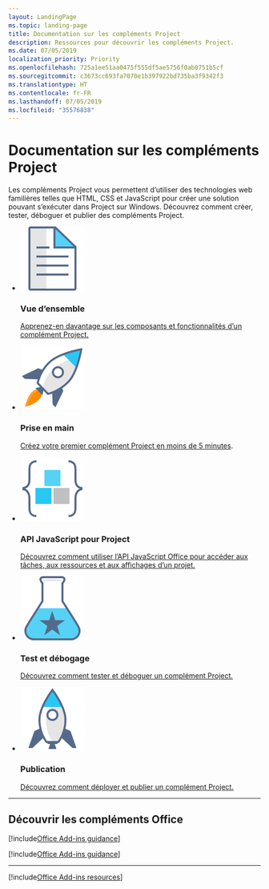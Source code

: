 ```yaml
---
layout: LandingPage
ms.topic: landing-page
title: Documentation sur les compléments Project
description: Ressources pour découvrir les compléments Project.
ms.date: 07/05/2019
localization_priority: Priority
ms.openlocfilehash: 725a1ee51aa0475f555df5ae5756f0ab0751b5cf
ms.sourcegitcommit: c3673cc693fa7070e1b397922bd735ba3f9342f3
ms.translationtype: HT
ms.contentlocale: fr-FR
ms.lasthandoff: 07/05/2019
ms.locfileid: "35576838"
---
```

# <a name="project-add-ins-documentation"></a>Documentation sur les compléments Project

Les compléments Project vous permettent d’utiliser des technologies web familières telles que HTML, CSS et JavaScript pour créer une solution pouvant s’exécuter dans Project sur Windows. Découvrez comment créer, tester, déboguer et publier des compléments Project.

<ul class="panelContent cardsF cols cols3">
    <li>
        <div class="cardSize">
            <div class="cardPadding">
                <div class="card">
                    <div class="cardImageOuter">
                        <div class="cardImage">
                            <img src="../images/index-landing-page/i_article.svg" alt="Overview" />
                        </div>
                    </div>
                    <div class="cardText">
                        <h3>Vue d’ensemble</h3>
                        <p><a href="project-add-ins.md">Apprenez-en davantage sur les composants et fonctionnalités d’un complément Project.</a></p>
                    </div>
                </div>
            </div>
        </div>
    </li>
    <li>
        <div class="cardSize">
            <div class="cardPadding">
                <div class="card">
                    <div class="cardImageOuter">
                        <div class="cardImage">
                            <img src="../images/index-landing-page/i_get-started.svg" alt="Getting started" />
                        </div>
                    </div>
                    <div class="cardText">
                        <h3>Prise en main</h3>
                        <p><a href="../quickstarts/project-quickstart.md">Créez votre premier complément Project en moins de 5 minutes</a>.</p>
                    </div>
                </div>
            </div>
        </div>
    </li>
    <li>
        <div class="cardSize">
            <div class="cardPadding">
                <div class="card">
                    <div class="cardImageOuter">
                        <div class="cardImage">
                            <img src="../images/index-landing-page/i_code-blocks.svg" alt="JavaScript API for Project" />
                        </div>
                    </div>
                    <div class="cardText">
                        <h3>API JavaScript pour Project</h3>
                        <p><a href="../reference/overview/project-add-ins-reference-overview.md">Découvrez comment utiliser l’API JavaScript Office pour accéder aux tâches, aux ressources et aux affichages d’un projet.</a></p>
                    </div>
                </div>
            </div>
        </div>
    </li>
    <li>
        <div class="cardSize">
            <div class="cardPadding">
                <div class="card">
                    <div class="cardImageOuter">
                        <div class="cardImage">
                            <img src="../images/index-landing-page/i_recommended-testing.svg" alt="Testing and debugging" />
                        </div>
                    </div>
                    <div class="cardText">
                        <h3>Test et débogage</h3>
                        <p><a href="../testing/test-debug-office-add-ins.md">Découvrez comment tester et déboguer un complément Project.</a></p>
                    </div>
                </div>
            </div>
        </div>
    </li>
    <li>
        <div class="cardSize">
            <div class="cardPadding">
                <div class="card">
                    <div class="cardImageOuter">
                        <div class="cardImage">
                            <img src="../images/index-landing-page/i_deploy.svg" alt="Publishing" />
                        </div>
                    </div>
                    <div class="cardText">
                        <h3>Publication</h3>
                        <p><a href="../publish/publish.md">Découvrez comment déployer et publier un complément Project.</a></p>
                    </div>
                </div>
            </div>
        </div>
    </li>
</ul>

---

<h2>Découvrir les compléments Office</h2>

[!include[Office Add-ins guidance](../includes/landing-page-office-addins-guidance.md)]

[!include[Office Add-ins guidance](../includes/landing-page-office-addins-guidance-note.md)]

---

[!include[Office Add-ins resources](../includes/landing-page-resources-no-script-lab.md)]
